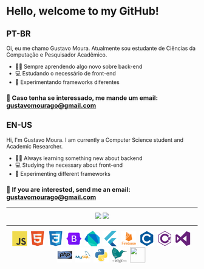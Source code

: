 # Hello, welcome to my GitHub!

## PT-BR

Oi, eu me chamo Gustavo Moura. Atualmente sou estudante de Ciências da Computação e Pesquisador Acadêmico.

- 👩‍💻 Sempre aprendendo algo novo sobre back-end
- 💻 Estudando o necessário de front-end
- 👀 Experimentando frameworks diferentes

### :speech_balloon: Caso tenha se interessado, me mande um email: gustavomourago@gmail.com

## EN-US

Hi, I'm Gustavo Moura. I am currently a Computer Science student and Academic Researcher.

- 👩‍💻 Always learning something new about backend
- 💻 Studying the necessary about front-end
- 👀 Experimenting different frameworks

### :speech_balloon: If you are interested, send me an email: gustavomourago@gmail.com
---

<div align = "center">
<img height = "200em" src="https://github-readme-stats.vercel.app/api/top-langs/?username=gustavomrv&show_icons=true&theme=github_dark&count_private=true"/>
<img height = "200em" src="https://github-readme-stats.vercel.app/api?username=gustavomrv&show_icons=true&show_icons=true&theme=github_dark&count_private=true" />
</div>

---

<div align = "center">
  <img src="https://github.com/devicons/devicon/blob/master/icons/javascript/javascript-original.svg" title="JavaScript" alt="JavaScript" width="40" height="40"/>&nbsp;
  <img src="https://github.com/devicons/devicon/blob/master/icons/html5/html5-original.svg" title="HTML5" alt="HTML" width="40" height="40"/>&nbsp;  
  <img src="https://github.com/devicons/devicon/blob/master/icons/css3/css3-original.svg" title="css" alt="css" width="40" height="40"/>&nbsp;
  <img src="https://github.com/devicons/devicon/blob/master/icons/bootstrap/bootstrap-original.svg" title="BootStrap" alt="BootStrap" width="40" height="40"/>&nbsp;
  <img src="https://github.com/devicons/devicon/blob/master/icons/dart/dart-original.svg" title="Dart" alt="Dart" width="40" height="40"/>&nbsp;
  <img src="https://github.com/devicons/devicon/blob/master/icons/flutter/flutter-original.svg" title="Flutter" alt="Flutter" width="40" height="40"/>&nbsp;  
  <img src="https://github.com/devicons/devicon/blob/master/icons/firebase/firebase-plain-wordmark.svg" title="Firebase" alt="Firebase" width="40" height="40"/>&nbsp;
  <img src="https://github.com/devicons/devicon/blob/master/icons/c/c-plain.svg" title="C" alt="C" width="40" height="40"/>&nbsp;
  <img src="https://github.com/devicons/devicon/blob/master/icons/csharp/csharp-line.svg" title="C#" alt="C#" width="40" height="40"/>&nbsp;  
  <img src="https://github.com/devicons/devicon/blob/master/icons/visualstudio/visualstudio-plain.svg" title="Visual Studio" alt="Visual Studio" width="40" height="40"/>&nbsp;
  <img src="https://github.com/devicons/devicon/blob/master/icons/php/php-original.svg" title="PHP" alt="PHP" width="40" height="40"/>&nbsp;
  <img src="https://github.com/devicons/devicon/blob/master/icons/mysql/mysql-original-wordmark.svg" title="MySQL" alt="MySQL" width="40" height="40"/>&nbsp;
  <img src="https://github.com/devicons/devicon/blob/master/icons/python/python-original.svg" title="Python" alt="Python" width="40" height="40"/>&nbsp; 
  <img src="https://raw.githubusercontent.com/github/explore/80688e429a7d4ef2fca1e82350fe8e3517d3494d/topics/latex/latex.png" title="LaTex" alt="LaTex" width="40" height="40"/>&nbsp;
  <img src="https://iconape.com/wp-content/png_logo_vector/kali-linux-logo.png" title="" alt="" width="40" height="40"/>&nbsp;
</div>
